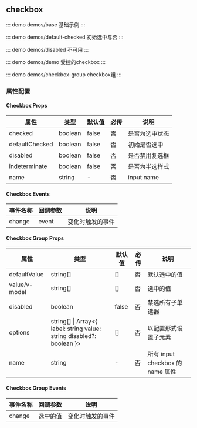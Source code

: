 ## checkbox 

::: demo demos/base 基础示例
:::

::: demo demos/default-checked 初始选中与否
:::

::: demo demos/disabled 不可用
:::

::: demo demos/demo 受控的checkbox
:::

::: demo demos/checkbox-group checkbox组
:::

### 属性配置
#### Checkbox Props
| 属性 | 类型 | 默认值 | 必传 | 说明 |
|-----|-----|-----|-----|-----|
|checked|boolean|false|否|是否为选中状态|
|defaultChecked|boolean|false|否|初始是否选中|
|disabled|boolean|false|否|是否禁用复选框|
|indeterminate|boolean|false|否|是否为半选样式|
|name|string|-|否|input name|

#### Checkbox Events
| 事件名称 | 回调参数 | 说明 |
|-----|-----|-----|
|change|event|变化时触发的事件|

#### Checkbox Group Props
| 属性 | 类型 | 默认值 | 必传 | 说明 |
|-----|-----|-----|-----|-----|
|defaultValue|string[]|[]|否|默认选中的值|
|value/v-model|string[]|[]|否|选中的值|
|disabled|boolean|false|否|禁选所有子单选器|
|options|string[] &#124; Array<{ label: string value: string disabled?: boolean }>|[]|否|以配置形式设置子元素|
|name|string|-|否|所有 input checkbox 的 name 属性|

#### Checkbox Group Events
| 事件名称 | 回调参数 | 说明 |
|-----|-----|-----|
|change|选中的值|变化时触发的事件|

